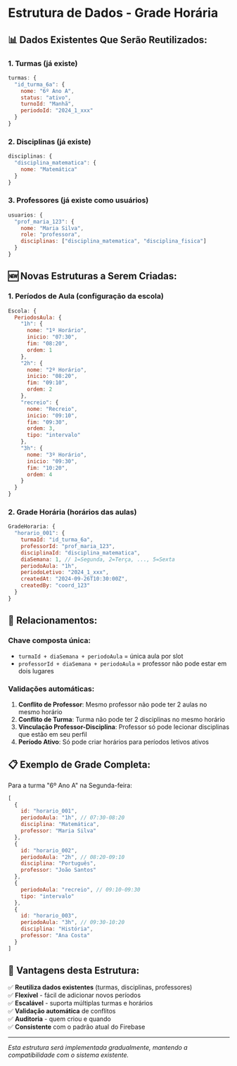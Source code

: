 # Estrutura de Dados - Grade Horária

## 📊 **Dados Existentes Que Serão Reutilizados:**

### 1. Turmas (já existe)
```javascript
turmas: {
  "id_turma_6a": {
    nome: "6º Ano A",
    status: "ativo",
    turnoId: "Manhã",
    periodoId: "2024_1_xxx"
  }
}
```

### 2. Disciplinas (já existe)
```javascript
disciplinas: {
  "disciplina_matematica": {
    nome: "Matemática"
  }
}
```

### 3. Professores (já existe como usuários)
```javascript
usuarios: {
  "prof_maria_123": {
    nome: "Maria Silva",
    role: "professora",
    disciplinas: ["disciplina_matematica", "disciplina_fisica"]
  }
}
```

## 🆕 **Novas Estruturas a Serem Criadas:**

### 1. Períodos de Aula (configuração da escola)
```javascript
Escola: {
  PeriodosAula: {
    "1h": {
      nome: "1º Horário",
      inicio: "07:30",
      fim: "08:20",
      ordem: 1
    },
    "2h": {
      nome: "2º Horário", 
      inicio: "08:20",
      fim: "09:10",
      ordem: 2
    },
    "recreio": {
      nome: "Recreio",
      inicio: "09:10", 
      fim: "09:30",
      ordem: 3,
      tipo: "intervalo"
    },
    "3h": {
      nome: "3º Horário",
      inicio: "09:30",
      fim: "10:20", 
      ordem: 4
    }
  }
}
```

### 2. Grade Horária (horários das aulas)
```javascript
GradeHoraria: {
  "horario_001": {
    turmaId: "id_turma_6a",
    professorId: "prof_maria_123",
    disciplinaId: "disciplina_matematica", 
    diaSemana: 1, // 1=Segunda, 2=Terça, ..., 5=Sexta
    periodoAula: "1h",
    periodoLetivo: "2024_1_xxx",
    createdAt: "2024-09-26T10:30:00Z",
    createdBy: "coord_123"
  }
}
```

## 🔄 **Relacionamentos:**

### Chave composta única:
- `turmaId + diaSemana + periodoAula` = única aula por slot
- `professorId + diaSemana + periodoAula` = professor não pode estar em dois lugares

### Validações automáticas:
1. **Conflito de Professor**: Mesmo professor não pode ter 2 aulas no mesmo horário
2. **Conflito de Turma**: Turma não pode ter 2 disciplinas no mesmo horário  
3. **Vinculação Professor-Disciplina**: Professor só pode lecionar disciplinas que estão em seu perfil
4. **Período Ativo**: Só pode criar horários para períodos letivos ativos

## 📋 **Exemplo de Grade Completa:**

Para a turma "6º Ano A" na Segunda-feira:
```javascript
[
  {
    id: "horario_001",
    periodoAula: "1h", // 07:30-08:20
    disciplina: "Matemática",
    professor: "Maria Silva"
  },
  {
    id: "horario_002", 
    periodoAula: "2h", // 08:20-09:10
    disciplina: "Português",
    professor: "João Santos"
  },
  {
    periodoAula: "recreio", // 09:10-09:30
    tipo: "intervalo"
  },
  {
    id: "horario_003",
    periodoAula: "3h", // 09:30-10:20 
    disciplina: "História",
    professor: "Ana Costa"
  }
]
```

## 🎯 **Vantagens desta Estrutura:**

✅ **Reutiliza dados existentes** (turmas, disciplinas, professores)  
✅ **Flexível** - fácil de adicionar novos períodos  
✅ **Escalável** - suporta múltiplas turmas e horários  
✅ **Validação automática** de conflitos  
✅ **Auditoria** - quem criou e quando  
✅ **Consistente** com o padrão atual do Firebase

---

*Esta estrutura será implementada gradualmente, mantendo a compatibilidade com o sistema existente.*